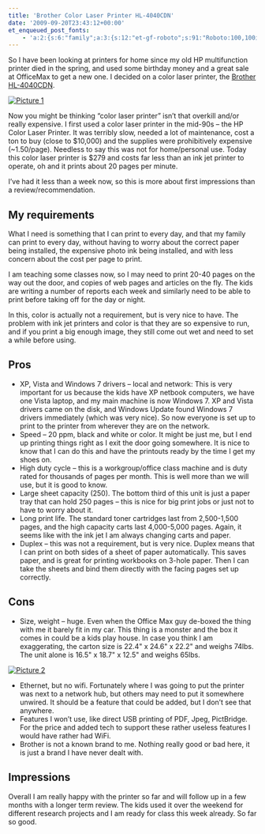 ```yaml
---
title: 'Brother Color Laser Printer HL-4040CDN'
date: '2009-09-20T23:43:12+00:00'
et_enqueued_post_fonts:
    - 'a:2:{s:6:"family";a:3:{s:12:"et-gf-roboto";s:91:"Roboto:100,100italic,300,300italic,regular,italic,500,500italic,700,700italic,900,900italic";s:22:"et-gf-roboto-condensed";s:59:"Roboto+Condensed:300,300italic,regular,italic,700,700italic";s:17:"et-gf-roboto-slab";s:51:"Roboto+Slab:100,200,300,regular,500,600,700,800,900";}s:6:"subset";a:7:{i:0;s:9:"latin-ext";i:1;s:5:"greek";i:2;s:9:"greek-ext";i:3;s:10:"vietnamese";i:4;s:8:"cyrillic";i:5;s:5:"latin";i:6;s:12:"cyrillic-ext";}}'
---
```


So I have been looking at printers for home since my old HP multifunction printer died in the spring, and used some birthday money and a great sale at OfficeMax to get a new one. I decided on a color laser printer, the [Brother HL-4040CDN](http://www.brother-usa.com/Printer/modeldetail.aspx?PRODUCTID=hl4040cdn&tab=spec).

[![Picture 1](http://www.bruceabernethy.com/wp-content/uploads/Picture%201_thumb.jpg "Picture 1")](http://www.bruceabernethy.com/wp-content/uploads/Picture%201.jpg)

Now you might be thinking “color laser printer” isn’t that overkill and/or really expensive. I first used a color laser printer in the mid-90s – the HP Color Laser Printer. It was terribly slow, needed a lot of maintenance, cost a ton to buy (close to $10,000) and the supplies were prohibitively expensive (~1.50/page). Needless to say this was not for home/personal use. Today this color laser printer is $279 and costs far less than an ink jet printer to operate, oh and it prints about 20 pages per minute.

I’ve had it less than a week now, so this is more about first impressions than a review/recommendation.

## My requirements

What I need is something that I can print to every day, and that my family can print to every day, without having to worry about the correct paper being installed, the expensive photo ink being installed, and with less concern about the cost per page to print.

I am teaching some classes now, so I may need to print 20-40 pages on the way out the door, and copies of web pages and articles on the fly. The kids are writing a number of reports each week and similarly need to be able to print before taking off for the day or night.

In this, color is actually not a requirement, but is very nice to have. The problem with ink jet printers and color is that they are so expensive to run, and if you print a big enough image, they still come out wet and need to set a while before using.

## Pros

- XP, Vista and Windows 7 drivers – local and network: This is very important for us because the kids have XP netbook computers, we have one Vista laptop, and my main machine is now Windows 7. XP and Vista drivers came on the disk, and Windows Update found Windows 7 drivers immediately (which was very nice). So now everyone is set up to print to the printer from wherever they are on the network.
- Speed – 20 ppm, black and white or color. It might be just me, but I end up printing things right as I exit the door going somewhere. It is nice to know that I can do this and have the printouts ready by the time I get my shoes on.
- High duty cycle – this is a workgroup/office class machine and is duty rated for thousands of pages per month. This is well more than we will use, but it is good to know.
- Large sheet capacity (250). The bottom third of this unit is just a paper tray that can hold 250 pages – this is nice for big print jobs or just not to have to worry about it.
- Long print life. The standard toner cartridges last from 2,500-1,500 pages, and the high capacity carts last 4,000-5,000 pages. Again, it seems like with the ink jet I am always changing carts and paper.
- Duplex – this was not a requirement, but is very nice. Duplex means that I can print on both sides of a sheet of paper automatically. This saves paper, and is great for printing workbooks on 3-hole paper. Then I can take the sheets and bind them directly with the facing pages set up correctly.

## Cons

- Size, weight – huge. Even when the Office Max guy de-boxed the thing with me it barely fit in my car. This thing is a monster and the box it comes in could be a kids play house. In case you think I am exaggerating, the carton size is 22.4" x 24.6" x 22.2" and weighs 74lbs. The unit alone is 16.5" x 18.7" x 12.5" and weighs 65lbs.

 [![Picture 2](http://www.bruceabernethy.com/wp-content/uploads/Picture%202_thumb.jpg "Picture 2")](http://www.bruceabernethy.com/wp-content/uploads/Picture%202.jpg)

- Ethernet, but no wifi. Fortunately where I was going to put the printer was next to a network hub, but others may need to put it somewhere unwired. It should be a feature that could be added, but I don’t see that anywhere.
- Features I won’t use, like direct USB printing of PDF, Jpeg, PictBridge. For the price and added tech to support these rather useless features I would have rather had WiFi.
- Brother is not a known brand to me. Nothing really good or bad here, it is just a brand I have never dealt with.


## Impressions

Overall I am really happy with the printer so far and will follow up in a few months with a longer term review. The kids used it over the weekend for different research projects and I am ready for class this week already. So far so good.